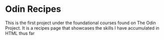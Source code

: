 # Odin Recipes
This is the first project under the foundational courses found on The Odin Project. It is a recipes page that showcases the skills I have accumulated in HTML thus far
